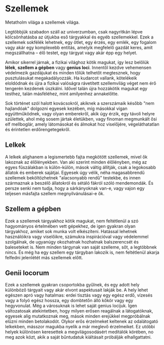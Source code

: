 # Szellemek

Metatholm világa a szellemek világa.

Legtöbbjük szabadon száll az univerzumban, csak nagyritkán lépve kölcsönhatásba az útjukba eső tárgyakkal és egyéb szellemekkel. Ezek a szellemek sokfélék lehetnek, egy ötlet, egy érzés, egy emlék, egy fogalom vagy akár egy komplexebb entitás, amelyik megfelelő gazdát keres, amit megszállhatna – élő testet, egy tárgyat vagy akár épp egy helyet.

Amikor sikerrel járnak, a fizikai világhoz kötik magukat, így lesz belőlük **lélek**, **szellem a gépben** vagy **genius loci**. Innentől kezdve vehemensen védelmezik gazdájukat és minden tőlük telhetőt megtesznek, hogy pusztulásukat megakadályozzák. Ha kudarcot vallank, kötelékeik eloldódnak és újra a fizikai valóságra rávetített szellemvilág véget nem érő tengerén kezdenek úszkálni. Idővel talán újra hozzákötik magukat egy testhez, talán másféléhez, mint amilyenhez annakelőtte.

Sok történet szól halott kovácsokról, akiknek a szerszámaik később "nem hajlandóak" dolgozni egyesek kezében, míg másokkal vígan együttműködnek, vagy olyan emberekről, akik úgy érzik, egy távoli helyre születtek, ahol még sosem jártak életükben, vagy finoman megmunkált ősi elf mellboglár, amely látomásokat és álmokat hoz viselőjére, végeláthatatlan és érintetlen erdőrengetegekről.

## Lelkek

A lelkek alighanem a legismertebb fajta megkötött szellemek, mivel ők lakoznak az élőlényekben. Van aki szerint minden élőlényben, még az egyes fűszálakban is külön-külön, mások váltig állítják, csak a legokosabb állatok és emberek sajátjai. Egyesek úgy vélik, néha magasabbrendű szellemek beköltözhetnek "alacsonyabb rendű" testekbe, és innen származnak a beszélő állatokról és sétáló fákról szóló mendemondák. És persze senki nem tudja, hogy a sárkányoknak van-e, vagy vajon egy teljesen másfajta szellem megnyilvánulásai-e ők.

## Szellem a gépben

Ezek a szellemek tárgyakhoz kötik magukat, nem feltétlenül a szó hagyományos értelmében vett gépekhez, de igen gyakran olyan tárgyakhoz, amiket sok munka volt elkészíteni. Hatással lehetnek használóikra vagy viselőikre, számukra inspirációval vagy védelemmel szolgálnak, de ugyanúgy okozhatnak hozhatnak balszerencsét és baleseteket is. Nem minden tárgynak van saját szelleme, sőt, a legtöbbnek nincs. És még ha egy szellem egy tárgyban lakozik is, nem feltétlenül akarja felfedni jelenlétét más szellemek előtt.

## Genii locorum

Ezek a szellemek gyakran csoportokba gyűlnek, és egy adott hely különböző tárgyait vagy akár elvont aspektusait lakják be. A hely lehet egészen apró vagy hatalmas: erdei tisztás vagy egy egész erdő, vízesés vagy a folyó egész hossza, egy dombtetőn álló kőkör vagy egy hegyvonulat. Még a városuknak is lehet saját genius locijuk. Igen változatosak atekintetben, hogy milyen erősen reagálnak a látogatóknak, egyesek alig mutatkoznak meg, mások minden erejükkel megpróbálnak elűzni minden betolakodót. Olykor erős érzelmeket keltenek az odalátogató lelkekben, másszor magukba nyelik a már meglevő érzelmeiket. Ez utóbbi helyek különösen keresettek a megvilágosodásért meditálók körében, no meg azok közt, akik a saját bűntudatuk kiáltásait próbálják elhallgattatni.
